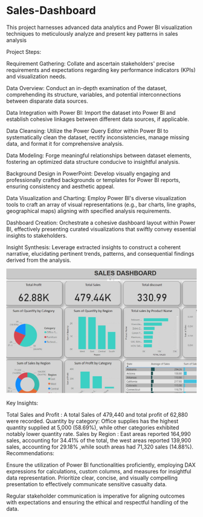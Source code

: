 # Sales-Dashboard
This project harnesses advanced data analytics and Power BI visualization techniques to meticulously analyze and present key patterns in sales analysis


Project Steps:

Requirement Gathering: Collate and ascertain stakeholders' precise requirements and expectations regarding key performance indicators (KPIs) and visualization needs.

Data Overview: Conduct an in-depth examination of the dataset, comprehending its structure, variables, and potential interconnections between disparate data sources.

Data Integration with Power BI: Import the dataset into Power BI and establish cohesive linkages between different data sources, if applicable.

Data Cleansing: Utilize the Power Query Editor within Power BI to systematically clean the dataset, rectify inconsistencies, manage missing data, and format it for comprehensive analysis.

Data Modeling: Forge meaningful relationships between dataset elements, fostering an optimized data structure conducive to insightful analysis.

Background Design in PowerPoint: Develop visually engaging and professionally crafted backgrounds or templates for Power BI reports, ensuring consistency and aesthetic appeal.

Data Visualization and Charting: Employ Power BI's diverse visualization tools to craft an array of visual representations (e.g., bar charts, line graphs, geographical maps) aligning with specified analysis requirements.

Dashboard Creation: Orchestrate a cohesive dashboard layout within Power BI, effectively presenting curated visualizations that swiftly convey essential insights to stakeholders.

Insight Synthesis: Leverage extracted insights to construct a coherent narrative, elucidating pertinent trends, patterns, and consequential findings derived from the analysis.


![](./Sales_Dashboard.jpg)

Key Insights:

Total Sales and Profit : A total Sales of  479,440 and total profit of 62,880  were recorded.
Quantity by category:  Office supplies has the highest quantity supplied at 5,000 (58.69%), while other categories exhibited notably lower quantity rate.
Sales by Region : East areas reported 164,990 sales, accounting for 34.41% of the total, the west areas reported 139,900 sales, accounting for 29.18% ,while south areas had 71,320 sales (14.88%).
Recommendations:

Ensure the utilization of Power BI functionalities proficiently, employing DAX expressions for calculations, custom columns, and measures for insightful data representation. Prioritize clear, concise, and visually compelling presentation to effectively communicate sensitive casualty data.

Regular stakeholder communication is imperative for aligning outcomes with expectations and ensuring the ethical and respectful handling of the data.
